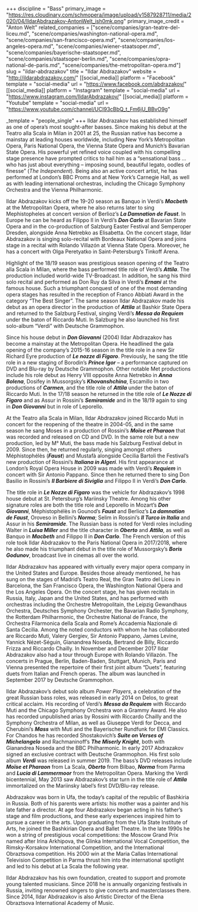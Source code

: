 +++
discipline = "Bass"
primary_image = "https://res.cloudinary.com/schmopera/image/upload/v1587928711/media/2020/04/IldarAbdrazakov-AntonWelt_ish0mk.png"
primary_image_credit = "Anton Welt"
related_companies = ["scene/companies/gran-teatre-del-liceu.md", "scene/companies/washington-national-opera.md", "scene/companies/san-francisco-opera.md", "scene/companies/los-angeles-opera.md", "scene/companies/wiener-staatsoper.md", "scene/companies/bayerische-staatsoper.md", "scene/companies/staatsoper-berlin.md", "scene/companies/opra-national-de-paris.md", "scene/companies/the-metropolitan-opera.md"]
slug = "ildar-abdrazakov"
title = "Ildar Abdrazakov"
website = "http://ildarabdrazakov.com/"
[[social_media]]
platform = "Facebook"
template = "social-media"
url = "https://www.facebook.com/abdrazakov/"
[[social_media]]
platform = "Instagram"
template = "social-media"
url = "https://www.instagram.com/IldarAbdrazakov/"
[[social_media]]
platform = "Youtube"
template = "social-media"
url = "https://www.youtube.com/channel/UCI93cBbQ_t_Fm6jU_BBvO9g"

_template = "people_single"
+++
Ildar Abdrazakov has established himself as one of opera’s most sought-after basses. Since making his debut at the Teatro alla Scala in Milan in 2001 at 25, the Russian native has become a mainstay at leading houses worldwide, including New York’s Metropolitan Opera, Paris National Opera, the Vienna State Opera and Munich’s Bavarian State Opera. His powerful yet refined voice coupled with his compelling stage presence have prompted critics to hail him as a “sensational bass … who has just about everything – imposing sound, beautiful legato, oodles of finesse” (_The Independent_). Being also an active concert artist, he has performed at London’s BBC Proms and at New York’s Carnegie Hall, as well as with leading international orchestras, including the Chicago Symphony Orchestra and the Vienna Philharmonic.

Ildar Abdrazakov kicks off the 19-20 season as Banquo in Verdi’s **_Macbeth_** at the Metropolitan Opera, where he also returns later to sing Mephistopheles at concert version of Berlioz’s **_La Damnation de Faust_**. In Europe he can be heard as Filippo II in Verdi’s **_Don Carlo_** at Bavarian State Opera and in the co-production of Salzburg Easter Festival and Semperoper Dresden, alongside Anna Netrebko as Elisabetta. On the concert stage, Ildar Abdrazakov is singing solo-recital with Bordeaux National Opera and joins stage in a recital with Rolando Villazón at Vienna State Opera. Moreover, he has a concert with Olga Peretyatko in Saint-Petersburg’s Tinkoff Arena.

Highlight of the 18/19 season was prestigious season opening of the Teatro alla Scala in Milan, where the bass performed title role of Verdi’s **_Attila_**. The production included world-wide TV-Broadcast. In addition, he sang his third solo recital and performed as Don Ruy da Silva in Verdi’s **_Ernani_** at the famous house. Such a triumphant conquest of one of the most demanding opera stages has resulted in the reception of Franco Abbiati Award in the category “The Best Singer”. The same season Ildar Abdrazakov made his debut as an opera director in the production of **_Attila_** at Bashkir State Opera and returned to the Salzburg Festival, singing Verdi’s **_Messa da Requiem_** under the baton of Riccardo Muti. In Salzburg he also launched his first solo-album “Verdi” with Deutsche Grammophon.

Since his house debut in **_Don Giovanni_** (2004) Ildar Abdrazakov has become a mainstay at the Metropolitan Opera. He headlined the gala opening of the company’s 2015-16 season in the title role in a new Sir Richard Eyre production of **_Le nozze di Figaro_**. Previously, he sang the title role in a new staging of Borodin’s **_Prince Igor_** – a performance captured on DVD and Blu-ray by Deutsche Grammophon. Other notable Met productions include his role debut as Henry VIII opposite Anna Netrebko in **_Anna Bolena_**, Dosifey in Mussorgsky’s **_Khovanshchina_**, Escamillo in two productions of **_Carmen_**, and the title role of **_Attila_** under the baton of Riccardo Muti. In the 17/18 season he returned in the title role of **_Le Nozze di Figaro_** and as Assur in Rossini’s **_Semiramide_** and in the 18/19 again to sing in **_Don Giovanni_** but in role of Leporello.

At the Teatro alla Scala in Milan, Ildar Abdrazakov joined Riccardo Muti in concert for the reopening of the theatre in 2004-05, and in the same season he sang Moses in a production of Rossini’s **_Moïse et Pharaon_** that was recorded and released on CD and DVD. In the same role but a new production, led by M° Muti, the bass made his Salzburg Festival debut in 2009. Since then, he returned regularly, singing amongst others Méphistophélès (**_Faust_**) and Mustafà alongside Cecilia Bartoli the Festival’s new production of Rossini’s **_Italiana in Algeri_**. His first appearance at London’s Royal Opera House in 2009 was made with Verdi’s **_Requiem_** in concert with Sir Antonio Pappano. Since then he returned there to sing Don Basilio in Rossini’s **_Il Barbiere di Siviglia_** and Filippo II in Verdi’s **_Don Carlo_**.

The title role in **_Le Nozze di Figaro_** was the vehicle for Abdrazakov’s 1998 house debut at St. Petersburg’s Mariinsky Theatre. Among his other signature roles are both the title role and Leporello in Mozart’s **_Don Giovanni_**, Méphistophélès in Gounod’s **_Faust_** and Berlioz’s **_La damnation de Faust_**, Oroveso in Bellini’s **_Norma_**; Selim in Rossini’s **_Il Turco in Italia_** and Assur in his **_Semiramide_**. The Russian bass is noted for Verdi roles including Walter in **_Luisa Miller_** and the title character in **_Oberto_** and **_Attila_**, as well as Banquo in **_Macbeth_** and Filippo II in **_Don Carlo_**. The French version of this role took Ildar Abdrazakov to the Paris National Opera in 2017/2018, where he also made his triumphant debut in the title role of Mussorgsky’s **_Boris Godunov_**, broadcast live in cinemas all over the world.

Ildar Abdrazakov has appeared with virtually every major opera company in the United States and Europe. Besides those already mentioned, he has sung on the stages of Madrid’s Teatro Real, the Gran Teatro del Liceu in Barcelona, the San Francisco Opera, the Washington National Opera and the Los Angeles Opera. On the concert stage, he has given recitals in Russia, Italy, Japan and the United States, and has performed with orchestras including the Orchestre Metropolitain, the Leipzig Gewandhaus Orchestra, Deutsches Symphony Orchester, the Bavarian Radio Symphony, the Rotterdam Philharmonic, the Orchestre National de France, the Orchestra Filarmonica della Scala and Rome’s Accademia Nazionale di Santa Cecilia. Among the noted conductors with whom he has collaborated are Riccardo Muti, Valery Gergiev, Sir Antonio Pappano, James Levine, Yannick Nézet-Séguin, Gianandrea Noseda, Bertrand de Billy, Riccardo Frizza and Riccardo Chailly. In November and December 2017 Ildar Abdrazakov also had a tour through Europe with Rolando Villazón. The concerts in Prague, Berlin, Baden-Baden, Stuttgart, Munich, Paris and Vienna presented the repertoire of their first joint album “Duets”, featuring duets from Italian and French operas. The album was launched in September 2017 by Deutsche Grammophon.

Ildar Abdrazakov’s debut solo album _Power Players_, a celebration of the great Russian bass roles, was released in early 2014 on Delos, to great critical acclaim. His recording of Verdi’s **_Messa da Requiem_** with Riccardo Muti and the Chicago Symphony Orchestra won a Grammy Award. He also has recorded unpublished arias by Rossini with Riccardo Chailly and the Symphony Orchestra of Milan, as well as Giuseppe Verdi for Decca, and Cherubini’s **_Mass_** with Muti and the Bayerischer Rundfunk for EMI Classics. For Chandos he has recorded Shostakovich’s **_Suite on Verses of Michelangelo_** and Rachmaninoff’s **_The Miserly Knight_**, both with Gianandrea Noseda and the BBC Philharmonic. In early 2017 Abdrazakov signed an exclusive contract with Deutsche Grammophon. His first solo album **_Verdi_** was released in summer 2019. The bass’s DVD releases include **_Moïse et Pharaon_** from La Scala, **_Oberto_** from Bilbao, **_Norma_** from Parma and **_Lucia di Lammermoor_** from the Metropolitan Opera. Marking the Verdi bicentennial, May 2013 saw Abdrazakov’s star turn in the title role of **_Attila_** immortalized on the Mariinsky label’s first DVD/Blu-ray release.

Abdrazakov was born in Ufa, the today’s capital of the republic of Bashkiria in Russia. Both of his parents were artists: his mother was a painter and his late father a director. At age four Abdrazakov began acting in his father’s stage and film productions, and these early experiences inspired him to pursue a career in the arts. Upon graduating from the Ufa State Institute of Arts, he joined the Bashkirian Opera and Ballet Theatre. In the late 1990s he won a string of prestigious vocal competitions: the Moscow Grand Prix named after Irina Arkhipova, the Glinka International Vocal Competition, the Rimsky-Korsakov International Competition, and the International Obraztsova competition. His 2000 win at the Maria Callas International Television Competition in Parma thrust him into the international spotlight and led to his debut at La Scala the following year.

Ildar Abdrazakov has his own foundation, created to support and promote young talented musicians. Since 2018 he is annually organizing festivals in Russia, inviting renowned singers to give concerts and masterclasses there. Since 2014, Ildar Abdrazakov is also Artistic Director of the Elena Obraztsova International Academy of Music.
